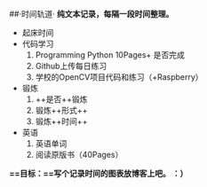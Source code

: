 ##·时间轨道·
**纯文本记录，每隔一段时间整理。**
- 起床时间
- 代码学习
	1. Programming Python 10Pages+ 是否完成
	2. Github上传每日练习
	3. 学校的OpenCV项目代码和练习（+Raspberry）
- 锻炼
	1. ++是否++锻炼
	2. 锻炼++形式++
	3. 锻炼++时间++
- 英语
	1. 英语单词
	2. 阅读原版书（40Pages）



**==目标：==写个记录时间的图表放博客上吧。 ：）**
